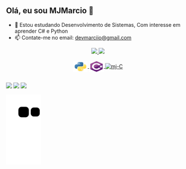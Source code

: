## Olá, eu sou MJMarcio 👋

- 🌱 Estou estudando Desenvolvimento de Sistemas, Com interesse em aprender C# e Python
- 📫 Contate-me no email: devmarciio@gmail.com

<div align="center">
  <a href="https://github.com/MJMarcio">
  <img height="150em" src="https://github-readme-stats.vercel.app/api?username=mjmarcio&show_icons=true&theme=tokyonight&include_all_commits=true&count_private=true"/>
  <img height="100em" src="https://github-readme-stats.vercel.app/api/top-langs/?username=mjmarcio&layout=compact&langs_count=7&theme=tokyonight"/>
</div>
<div align="center" style="display: inline_block"><br>
   <img align="center" alt="mj-Python" height="30" width="40" src="https://raw.githubusercontent.com/devicons/devicon/master/icons/python/python-original.svg">
  <img align="center" alt="mj-Csharp" height="30" width="40" src="https://raw.githubusercontent.com/devicons/devicon/master/icons/csharp/csharp-original.svg">
  <img align="center" alt="mj-C" height="30" width="40" src="https://cdn.jsdelivr.net/gh/devicons/devicon/icons/c/c-original.svg">
</div>

##

<div>
  <a href="https://instagram.com/mjmarciio" target="_blank"><img src="https://img.shields.io/badge/-Instagram-%23E4405F?style=for-the-badge&logo=instagram&logoColor=white" target="_blank"></a>
  <a href = "mailto:devmarciio@gmail.com"><img src="https://img.shields.io/badge/-Gmail-%23333?style=for-the-badge&logo=gmail&logoColor=white" target="_blank"></a>
  <a href="https://www.linkedin.com/in/m%C3%A1rcio-guimar%C3%A3es-662950249/" target="_blank"><img src="https://img.shields.io/badge/-LinkedIn-%230077B5?style=for-the-badge&logo=linkedin&logoColor=white" target="_blank"></a> 
 
  ![Snake animation](https://github.com/mjmarcio/mjmarcio/blob/output/github-contribution-grid-snake.svg)
 </div>
